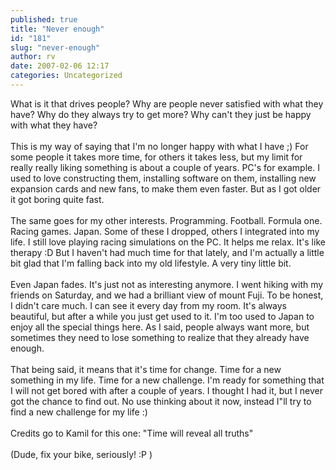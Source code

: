 ```yaml
---
published: true
title: "Never enough"
id: "181"
slug: "never-enough"
author: rv
date: 2007-02-06 12:17
categories: Uncategorized
---
```

What is it that drives people? Why are people never satisfied with what they have? Why do they always try to get more? Why can't they just be happy with what they have?<br /><br />This is my way of saying that I'm no longer happy with what I have ;) For some people it takes more time, for others it takes less, but my limit for really really liking something is about a couple of years. PC's for example. I used to love constructing them, installing software on them, installing new expansion cards and new fans, to make them even faster. But as I got older it got boring quite fast.<br /><br />The same goes for my other interests. Programming. Football. Formula one. Racing games. Japan. Some of these I dropped, others I integrated into my life. I still love playing racing simulations on the PC. It helps me relax. It's like therapy :D But I haven't had much time for that lately, and I'm actually a little bit glad that I'm falling back into my old lifestyle. A very tiny little bit.<br /><br />Even Japan fades. It's just not as interesting anymore. I went hiking with my friends on Saturday, and we had a brilliant view of mount Fuji. To be honest, I didn't care much. I can see it every day from my room. It's always beautiful, but after a while you just get used to it. I'm too used to Japan to enjoy all the special things here. As I said, people always want more, but sometimes they need to lose something to realize that they already have enough.<br /><br />That being said, it means that it's time for change. Time for a new something in my life. Time for a new challenge. I'm ready for something that I will not get bored with after a couple of years. I thought I had it, but I never got the chance to find out. No use thinking about it now, instead I"ll try to find a new challenge for my life :)<br /><br />Credits go to Kamil for this one: "Time will reveal all truths"<br /><br />(Dude, fix your bike, seriously! :P )